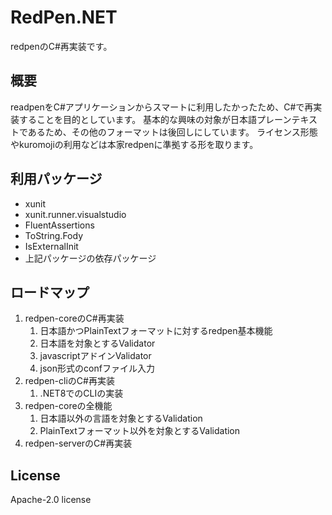 # RedPen.NET

redpenのC#再実装です。

## 概要

readpenをC#アプリケーションからスマートに利用したかったため、C#で再実装することを目的としています。
基本的な興味の対象が日本語プレーンテキストであるため、その他のフォーマットは後回しにしています。
ライセンス形態やkuromojiの利用などは本家redpenに準拠する形を取ります。

## 利用パッケージ

- xunit
- xunit.runner.visualstudio
- FluentAssertions
- ToString.Fody
- IsExternalInit
- 上記パッケージの依存パッケージ

## ロードマップ

1. redpen-coreのC#再実装
   1. 日本語かつPlainTextフォーマットに対するredpen基本機能
   2. 日本語を対象とするValidator
   3. javascriptアドインValidator
   4. json形式のconfファイル入力
2. redpen-cliのC#再実装
   1. .NET8でのCLIの実装
3. redpen-coreの全機能
   1. 日本語以外の言語を対象とするValidation
   2. PlainTextフォーマット以外を対象とするValidation
4. redpen-serverのC#再実装

## License

Apache-2.0 license
